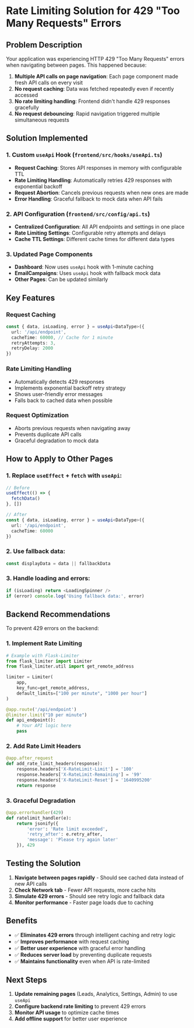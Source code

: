 # Rate Limiting Solution for 429 "Too Many Requests" Errors

## Problem Description
Your application was experiencing HTTP 429 "Too Many Requests" errors when navigating between pages. This happened because:

1. **Multiple API calls on page navigation**: Each page component made fresh API calls on every visit
2. **No request caching**: Data was fetched repeatedly even if recently accessed
3. **No rate limiting handling**: Frontend didn't handle 429 responses gracefully
4. **No request debouncing**: Rapid navigation triggered multiple simultaneous requests

## Solution Implemented

### 1. Custom `useApi` Hook (`frontend/src/hooks/useApi.ts`)
- **Request Caching**: Stores API responses in memory with configurable TTL
- **Rate Limiting Handling**: Automatically retries 429 responses with exponential backoff
- **Request Abortion**: Cancels previous requests when new ones are made
- **Error Handling**: Graceful fallback to mock data when API fails

### 2. API Configuration (`frontend/src/config/api.ts`)
- **Centralized Configuration**: All API endpoints and settings in one place
- **Rate Limiting Settings**: Configurable retry attempts and delays
- **Cache TTL Settings**: Different cache times for different data types

### 3. Updated Page Components
- **Dashboard**: Now uses `useApi` hook with 1-minute caching
- **EmailCampaigns**: Uses `useApi` hook with fallback mock data
- **Other Pages**: Can be updated similarly

## Key Features

### Request Caching
```typescript
const { data, isLoading, error } = useApi<DataType>({
  url: '/api/endpoint',
  cacheTime: 60000, // Cache for 1 minute
  retryAttempts: 3,
  retryDelay: 2000
})
```

### Rate Limiting Handling
- Automatically detects 429 responses
- Implements exponential backoff retry strategy
- Shows user-friendly error messages
- Falls back to cached data when possible

### Request Optimization
- Aborts previous requests when navigating away
- Prevents duplicate API calls
- Graceful degradation to mock data

## How to Apply to Other Pages

### 1. Replace `useEffect` + `fetch` with `useApi`:
```typescript
// Before
useEffect(() => {
  fetchData()
}, [])

// After
const { data, isLoading, error } = useApi<DataType>({
  url: '/api/endpoint',
  cacheTime: 60000
})
```

### 2. Use fallback data:
```typescript
const displayData = data || fallbackData
```

### 3. Handle loading and errors:
```typescript
if (isLoading) return <LoadingSpinner />
if (error) console.log('Using fallback data:', error)
```

## Backend Recommendations

To prevent 429 errors on the backend:

### 1. Implement Rate Limiting
```python
# Example with Flask-Limiter
from flask_limiter import Limiter
from flask_limiter.util import get_remote_address

limiter = Limiter(
    app,
    key_func=get_remote_address,
    default_limits=["100 per minute", "1000 per hour"]
)

@app.route('/api/endpoint')
@limiter.limit("10 per minute")
def api_endpoint():
    # Your API logic here
    pass
```

### 2. Add Rate Limit Headers
```python
@app.after_request
def add_rate_limit_headers(response):
    response.headers['X-RateLimit-Limit'] = '100'
    response.headers['X-RateLimit-Remaining'] = '99'
    response.headers['X-RateLimit-Reset'] = '1640995200'
    return response
```

### 3. Graceful Degradation
```python
@app.errorhandler(429)
def ratelimit_handler(e):
    return jsonify({
        'error': 'Rate limit exceeded',
        'retry_after': e.retry_after,
        'message': 'Please try again later'
    }), 429
```

## Testing the Solution

1. **Navigate between pages rapidly** - Should see cached data instead of new API calls
2. **Check Network tab** - Fewer API requests, more cache hits
3. **Simulate 429 errors** - Should see retry logic and fallback data
4. **Monitor performance** - Faster page loads due to caching

## Benefits

- ✅ **Eliminates 429 errors** through intelligent caching and retry logic
- ✅ **Improves performance** with request caching
- ✅ **Better user experience** with graceful error handling
- ✅ **Reduces server load** by preventing duplicate requests
- ✅ **Maintains functionality** even when API is rate-limited

## Next Steps

1. **Update remaining pages** (Leads, Analytics, Settings, Admin) to use `useApi`
2. **Configure backend rate limiting** to prevent 429 errors
3. **Monitor API usage** to optimize cache times
4. **Add offline support** for better user experience
